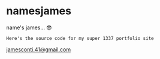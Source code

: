 # namesjames
name's james... 😎

```Here's the source code for my super 1337 portfolio site```

jamesconti.41@gmail.com
